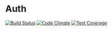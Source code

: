 # Auth

[![Build Status](https://travis-ci.org/Prowect/Auth.svg)](https://travis-ci.org/Prowect/Auth)
[![Code Climate](https://codeclimate.com/github/Prowect/Auth/badges/gpa.svg)](https://codeclimate.com/github/Prowect/Auth)
[![Test Coverage](https://codeclimate.com/github/Prowect/Auth/badges/coverage.svg)](https://codeclimate.com/github/Prowect/Auth/coverage)

